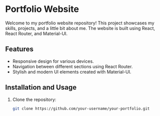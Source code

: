 # Portfolio Website

Welcome to my portfolio website repository! This project showcases my skills, projects, and a little bit about me. The website is built using React, React Router, and Material-UI.

## Features

- Responsive design for various devices.
- Navigation between different sections using React Router.
- Stylish and modern UI elements created with Material-UI.

## Installation and Usage

1. Clone the repository:

   ```bash
   git clone https://github.com/your-username/your-portfolio.git

